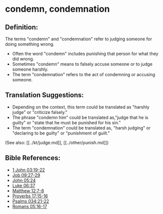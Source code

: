 # condemn, condemnation #

## Definition: ##

The terms "condemn" and "condemnation" refer to judging someone for doing something wrong.

* Often the word "condemn" includes punishing that person for what they did wrong.
* Sometimes "condemn" means to falsely accuse someone or to judge someone harshly.
* The term "condemnation" refers to the act of condemning or accusing someone.

## Translation Suggestions: ##

* Depending on the context, this term could be translated as "harshly judge" or "criticize falsely."
* The phrase "condemn him" could be translated as,"judge that he is guilty" or "state that he must be punished for his sin."
* The term "condemnation" could be translated as, "harsh judging" or "declaring to be guilty" or "punishment of guilt."

(See also: [[../kt/judge.md]], [[../other/punish.md]])

## Bible References: ##

* [1 John 03:19-22](en/tn/1jn/help/03/19)
* [Job 09:27-29](en/tn/job/help/09/27)
* [John 05:24](en/tn/jhn/help/05/24)
* [Luke 06:37](en/tn/luk/help/06/37)
* [Matthew 12:7-8](en/tn/mat/help/12/07)
* [Proverbs 17:15-16](en/tn/pro/help/17/15)
* [Psalms 034:21-22](en/tn/psa/help/34/21)
* [Romans 05:16-17](en/tn/rom/help/05/16)